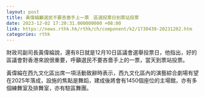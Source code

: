 ```yaml
---
layout: post
title: 黃偉綸籲選民不要吝嗇手上一票　區選投票日到票站投票
date: 2023-12-02 17:20:31.000000000 +08:00
link: https://news.rthk.hk/rthk/ch/component/k2/1730439-20231202.htm
categories: rthk
---
```


財政司副司長黃偉綸說，還有8日就是12月10日區議會選舉投票日，他指出，好的區議會對香港來說很重要，呼籲選民不要吝嗇手上的一票，當天到票站投票。 

黃偉綸在西九文化區出席一項活動致辭時表示，西九文化區內的演藝綜合劇場有望在2025年落成，設施的焦點是舞蹈，建成後將會有1450個座位的主場館，亦有多個練舞室及排舞室，亦有駐區舞團。
